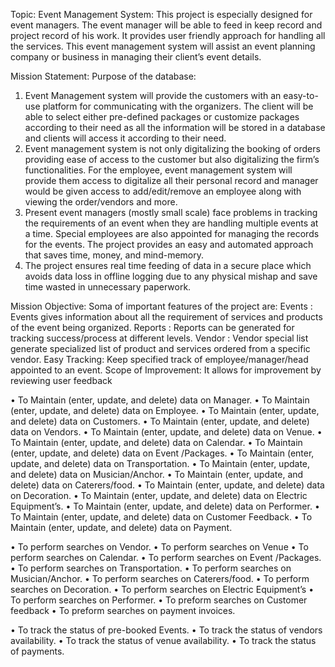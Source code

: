 Topic:
Event Management System:
This project is especially designed for event managers. The event manager will be able to feed in keep record and project record of his work. It provides user friendly approach for handling all the services. This event management system will assist an event planning company or business in managing their client’s event details. 

Mission Statement:
Purpose of the database:
1.	Event Management system will provide the customers with an easy-to-use platform for communicating with the organizers. The client will be able to select either pre-defined packages or customize packages according to their need as all the information will be stored in a database and clients will access it according to their need.
2.	Event management system is not only digitalizing the booking of orders providing ease of access to the customer but also digitalizing the firm’s functionalities. For the employee, event management system will provide them access to digitalize all their personal record and manager would be given access to add/edit/remove an employee along with viewing the order/vendors and more.
3.	Present event managers (mostly small scale) face problems in tracking the requirements of an event when they are handling multiple events at a time. Special employees are also appointed for managing the records for the events. The project provides an easy and automated approach that saves time, money, and mind-memory.
4.	The project ensures real time feeding of data in a secure place which avoids data loss in offline logging due to any physical mishap and save time wasted in unnecessary paperwork.

Mission Objective:
Soma of important features of the project are:
Events	:  Events gives information about all the requirement of services and products of the event being organized.
Reports	:  Reports can be generated for tracking success/process at different levels.
Vendor	: Vendor special list generate specialized list of product and services ordered from a specific vendor.
Easy Tracking: Keep specified track of employee/manager/head appointed to an event.
Scope of Improvement: It allows for improvement by reviewing user feedback
 
•	To Maintain (enter, update, and delete) data on Manager.
•	To Maintain (enter, update, and delete) data on Employee.
•	To Maintain (enter, update, and delete) data on Customers.
•	To Maintain (enter, update, and delete) data on Vendors.
•	To Maintain (enter, update, and delete) data on Venue.
•	To Maintain (enter, update, and delete) data on Calendar.
•	To Maintain (enter, update, and delete) data on Event /Packages.
•	To Maintain (enter, update, and delete) data on Transportation.
•	To Maintain (enter, update, and delete) data on Musician/Anchor.
•	To Maintain (enter, update, and delete) data on Caterers/food.
•	To Maintain (enter, update, and delete) data on Decoration.
•	To Maintain (enter, update, and delete) data on Electric Equipment’s.
•	To Maintain (enter, update, and delete) data on Performer.
•	To Maintain (enter, update, and delete) data on Customer Feedback.
•	To Maintain (enter, update, and delete) data on Payment.

•	To perform searches on Vendor.
•	To perform searches on Venue
•	To perform searches on Calendar.
•	To perform searches on Event /Packages.
•	To perform searches on Transportation.
•	To perform searches on Musician/Anchor.
•	To perform searches on Caterers/food.
•	To perform searches on Decoration.
•	To perform searches on Electric Equipment’s
•	To perform searches on Performer. 
•	To preform searches on Customer feedback 
•	To preform searches on payment invoices.

•	To track the status of pre-booked Events.
•	To track the status of vendors availability.
•	To track the status of venue availability.
•	To track the status of payments.

